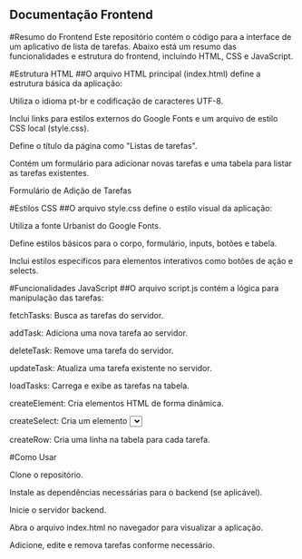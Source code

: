 ## Documentação Frontend

#Resumo do Frontend
Este repositório contém o código para a interface de um aplicativo de lista de tarefas. Abaixo está um resumo das funcionalidades e estrutura do frontend, incluindo HTML, CSS e JavaScript.

#Estrutura HTML
##O arquivo HTML principal (index.html) define a estrutura básica da aplicação:

Utiliza o idioma pt-br e codificação de caracteres UTF-8.

Inclui links para estilos externos do Google Fonts e um arquivo de estilo CSS local (style.css).

Define o título da página como "Listas de tarefas".

Contém um formulário para adicionar novas tarefas e uma tabela para listar as tarefas existentes.

Formulário de Adição de Tarefas

#Estilos CSS
##O arquivo style.css define o estilo visual da aplicação:

Utiliza a fonte Urbanist do Google Fonts.

Define estilos básicos para o corpo, formulário, inputs, botões e tabela.

Inclui estilos específicos para elementos interativos como botões de ação e selects.

#Funcionalidades JavaScript
##O arquivo script.js contém a lógica para manipulação das tarefas:

fetchTasks: Busca as tarefas do servidor.

addTask: Adiciona uma nova tarefa ao servidor.

deleteTask: Remove uma tarefa do servidor.

updateTask: Atualiza uma tarefa existente no servidor.

loadTasks: Carrega e exibe as tarefas na tabela.

createElement: Cria elementos HTML de forma dinâmica.

createSelect: Cria um elemento <select> para o status das tarefas.

createRow: Cria uma linha na tabela para cada tarefa.

#Como Usar

Clone o repositório.

Instale as dependências necessárias para o backend (se aplicável).

Inicie o servidor backend.

Abra o arquivo index.html no navegador para visualizar a aplicação.

Adicione, edite e remova tarefas conforme necessário.
